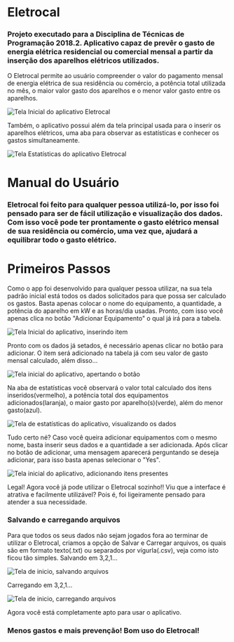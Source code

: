# Eletrocal
### Projeto executado para a Disciplina de Técnicas de Programação 2018.2. Aplicativo capaz de prevêr o gasto de energia elétrica residencial ou comercial mensal a partir da inserção dos aparelhos elétricos utilizados.

O Eletrocal permite ao usuário compreender o valor do pagamento mensal de energia elétrica de sua residência ou comércio, a potência total utilizada no mês, o maior valor gasto dos aparelhos e o menor valor gasto entre os aparelhos.

![Tela Inicial do aplicativo Eletrocal](imgs/tela_inicio.png)

Também, o aplicativo possui além da tela principal usada para o inserir os aparelhos elétricos, uma aba para observar as estatísticas e conhecer os gastos simultaneamente.

![Tela Estatísticas do aplicativo Eletrocal](imgs/estatísticas.png)

# Manual do Usuário

### Eletrocal foi feito para qualquer pessoa utilizá-lo, por isso foi pensado para ser de fácil utilização e visualização dos dados. Com isso você pode ter prontamente o gasto elétrico mensal de sua residência ou comércio, uma vez que, ajudará a equilibrar todo o gasto elétrico.

# Primeiros Passos

Como o app foi desenvolvido para qualquer pessoa utilizar, na sua tela padrão inicial está todos os dados solicitados para que possa ser calculado os gastos. Basta apenas colocar o nome do equipamento, a quantidade, a potência do aparelho em kW e as horas/dia usadas. Pronto, com isso você apenas clica no botão "Adicionar Equipamento" o qual já irá para a tabela.

![Tela Inicial do aplicativo, inserindo item](imgs/antesdoclick.png)

Pronto com os dados já setados, é necessário apenas clicar no botão para adicionar. O item será adicionado na tabela já com seu valor de gasto mensal calculado, além disso...

![Tela inicial do aplicativo, apertando o botão](imgs/dpsdoclick.png)

Na aba de estatísticas você observará o valor total calculado dos itens inseridos(vermelho), a potência total dos equipamentos adicionados(laranja), o maior gasto por aparelho(s)(verde), além do menor gasto(azul).

![Tela de estatísticas do aplicativo, visualizando os dados](imgs/dadosestatistica.png)

Tudo certo né? Caso você queira adicionar equipamentos com o mesmo nome, basta inserir seus dados e a quantidade a ser adicionada. Após clicar no botão de adicionar, uma mensagem aparecerá perguntando se deseja adicionar, para isso basta apenas selecionar o "Yes".

![Tela inicial do aplicativo, adicionando itens presentes](imgs/itemjapresente.png)

Legal! Agora você já pode utilizar o Eletrocal sozinho!! Viu que a interface é atrativa e facilmente utilizável? Pois é, foi ligeiramente pensado para atender a sua necessidade.

### Salvando e carregando arquivos

Para que todos os seus dados não sejam jogados fora ao terminar de utilizar o Eletrocal, criamos a opção de Salvar e Carregar arquivos, os quais são em formato texto(.txt) ou separados por vígurla(.csv), veja como isto ficou tão simples. Salvando em 3,2,1...

![Tela de inicio, salvando arquivos](imgs/salvar.png)

Carregando em 3,2,1...

![Tela de inicio, carregando arquivos](imgs/carregar.png)

Agora você está completamente apto para usar o aplicativo.

### Menos gastos e mais prevenção! Bom uso do Eletrocal!





